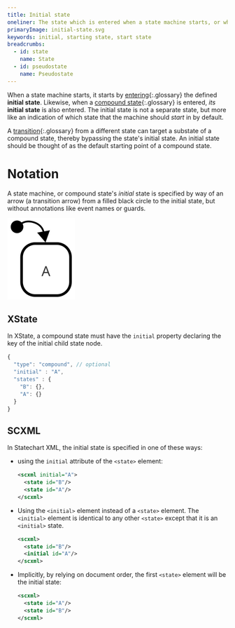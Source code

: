 ```yaml
---
title: Initial state
oneliner: The state which is entered when a state machine starts, or when a compound state is entered
primaryImage: initial-state.svg
keywords: initial, starting state, start state
breadcrumbs:
  - id: state
    name: State
  - id: pseudostate
    name: Pseudostate
---
```


When a state machine starts, it starts by [entering](enter.html){:.glossary} the defined **initial state**.  Likewise, when a [compound state](compound-state.html){:.glossary} is entered, _its_ **initial state** is also entered.  The initial state is not a separate state, but more like an indication of which state that the machine should _start_ in by default.

A [transition](transition.html){:.glossary} from a different state can target a substate of a compound state, thereby bypassing the state's initial state.  An initial state should be thought of as the default starting point of a compound state.

# Notation

A state machine, or compound state's _initial_ state is specified by way of an arrow (a transition arrow) from a filled black circle to the initial state, but without annotations like event names or guards.

![Black circle pointing to a state labeled A.  A is the initial state.](initial-state.svg)

## XState

In XState, a compound state must have the `initial` property declaring the key of the initial child state node.

```js
{
  "type": "compound", // optional
  "initial" : "A",
  "states" : {
    "B": {},
    "A": {}
  }
}
```

## SCXML

In Statechart XML, the initial state is specified in one of these ways:

* using the `initial` attribute of the `<state>` element:
  ```xml
  <scxml initial="A">
    <state id="B"/>
    <state id="A"/>
  </scxml>
  ```
* Using the `<initial>` element instead of a `<state>` element.  The `<initial>` element is identical to any other `<state>` except that it is an `<initial>` state.
  ```xml
  <scxml>
    <state id="B"/>
    <initial id="A"/>
  </scxml>
  ```
* Implicitly, by relying on document order, the first `<state>` element will be the initial state:
  ```xml
  <scxml>
    <state id="A"/>
    <state id="B"/>
  </scxml>
  ```
